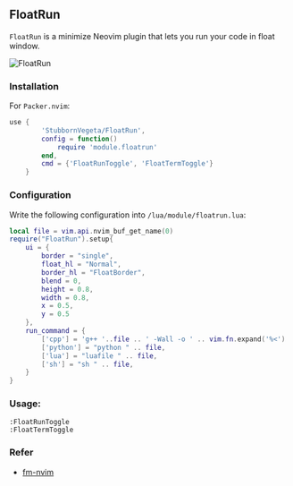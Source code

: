 ## FloatRun
`FloatRun` is a minimize Neovim plugin that lets you run your code in float window.

![FloatRun](https://gitee.com/svegeta/screenshot/raw/master/FloatRun.png)

### Installation
For `Packer.nvim`:
```lua
use {
        'StubbornVegeta/FloatRun',
        config = function()
            require 'module.floatrun'
        end,
        cmd = {'FloatRunToggle', 'FloatTermToggle'}
    }
```

### Configuration

Write the following configuration into `/lua/module/floatrun.lua`:
```lua
local file = vim.api.nvim_buf_get_name(0)
require("FloatRun").setup{
    ui = {
        border = "single",
        float_hl = "Normal",
        border_hl = "FloatBorder",
        blend = 0,
        height = 0.8,
        width = 0.8,
        x = 0.5,
        y = 0.5
    },
    run_command = {
        ['cpp'] = 'g++ '..file .. ' -Wall -o ' .. vim.fn.expand('%<') .. ' && ./' .. vim.fn.expand('%<'),
        ['python'] = "python " .. file,
        ['lua'] = "luafile " .. file,
        ['sh'] = "sh " .. file,
    }
}

```

### Usage:

```
:FloatRunToggle
:FloatTermToggle
```

### Refer
- [fm-nvim](https://github.com/is0n/fm-nvim/)
